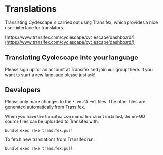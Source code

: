 # Translations

Translating Cyclescape is carried out using Transifex, which provides a nice user-interface for translators.

[https://www.transifex.com/cyclescape/cyclescape/dashboard/](https://www.transifex.com/cyclescape/cyclescape/dashboard/)

## Translating Cyclescape into your language

Please sign up for an account at Transifex and join our group there. If you want to start a new language please just ask!

## Developers

Please only make changes to the `*.en-GB.yml` files. The other files are generated automatically from Transifex.

When you have the transifex command line client installed, the en-GB source files can be uploaded to Transifex with:

`bundle exec rake transifex:push`

To fetch new translations from Transifex run:

`bundle exec rake transifex:pull`
